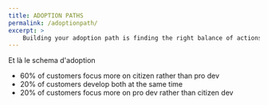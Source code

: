 ```yaml
---
title: ADOPTION PATHS
permalink: /adoptionpath/
excerpt: >
    Building your adoption path is finding the right balance of actions to enable citizen and pro dev to build on the platform.
---
```


Et là le schema d'adoption

* 60% of customers focus more on citizen rather than pro dev
* 20% of customers develop both at the same time
* 20% of customers focus more on pro dev rather than citizen dev
